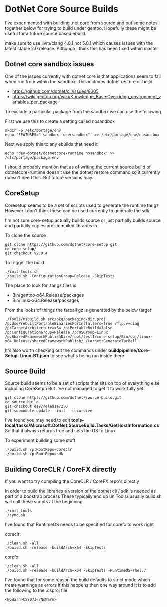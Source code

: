 # DotNet Core Source Builds

I've experimented with building .net core from source and put some notes together below for trying to build under gentoo.
Hopefully these might be useful for a future source based ebuild.

make sure to use llvm/clang 4.0.1 not 5.0.1 which causes issues with the latest stable 2.0 release.
Although I think this has been fixed within master

## Dotnet core sandbox issues

One of the issues currently with dotnet core is that applications seem to fail when run from within the sandbox.
This includes dotnet restore or build

  * https://github.com/dotnet/cli/issues/8305
  * https://wiki.gentoo.org/wiki/Knowledge_Base:Overriding_environment_variables_per_package

To exclude a particular package from the sandbox we can use the following

First we use this to create a setting called nosandbox
```
mkdir -p /etc/portage/env
echo 'FEATURES="-sandbox -usersandbox"' >> /etc/portage/env/nosandbox
```

Next we apply this to any ebuilds that need it
```
echo 'dev-dotnet/dotnetcore-runtime nosandbox' >> /etc/portage/package.env
```

I should probably mention that as of writing the current source build of dotnetcore-runtime
doesn't use the dotnet restore command so it currently doesn't need this. But future versions may.


## CoreSetup

Coresetup seems to be a set of scripts used to generate the runtime tar.gz
However I don't think these can be used currently to generate the sdk.

I'm not sure core-setup actually builds source or just partially builds source and partially copies pre-compiled libraries in

To clone the source
```
git clone https://github.com/dotnet/core-setup.git
cd core-setup/
git checkout v2.0.4
```

To trigger the build
```
./init-tools.sh
./build.sh -ConfigurationGroup=Release -SkipTests
```

The place to look for .tar.gz files is

  * Bin/gentoo-x64.Release/packages
  * Bin/linux-x64.Release/packages

From the looks of things the tarball gz is generated by the below target
```
./Tools/msbuild.sh src/pkg/packaging/dir.proj /p:UsePrebuiltPortableBinariesForInstallers=true /flp:v=diag /p:TargetArchitecture=x64 /p:PortableBuild=false /p:ConfigurationGroup=Release /p:OSGroup=Linux /p:SharedFrameworkPublishDir=/root/test1/core-setup/Bin/obj/linux-x64.Release/sharedFrameworkPublish/ /target:GenerateTarBall
```

It's also worth checking out the commands under **buildpipeline/Core-Setup-Linux-BT.json** to see what's being run inside there


## Source Build

Source build seems to be a set of scripts that sits on top of everything else including CoreSetup
But I've not managed to get it to work fully yet.

```
git clone https://github.com/dotnet/source-build.git
cd source-build
git checkout dev/release/2.0
git submodule update --init --recursive
```

I've found you may need to edit **tools-local/tasks/Microsoft.DotNet.SourceBuild.Tasks/GetHostInformation.cs**
So that it always returns true and sets the OS to Linux

To experiment building some stuff
```
./build.sh /p:RootRepo=coreclr
./build.sh /p:RootRepo=sdk
```


## Building CoreCLR / CoreFX directly

If you want to try compiling the CoreCLR / CoreFX repo's directly

In order to build the libraries a version of the dotnet cli / sdk is needed as part of a boostrap process
These typically end up un Tools/
usually build.sh will call these scripts at the beginning
```
./init_tools
./sync.sh
```

I've found that RuntimeOS needs to be specified for corefx to work right

coreclr:
```
./clean.sh -all
./build.sh -release -buildArch=x64 -SkipTests
```

corefx:
```
./clean.sh -all
./build.sh -release -buildArch=x64 -SkipTests -RuntimeOS=rhel.7
```

I've found that for some reason the build defaults to strict mode which treats warnings as errors
If this happens then one way around it is to add the following to the .csproj file
```
<NoWarn>CS8073</NoWarn>
```

